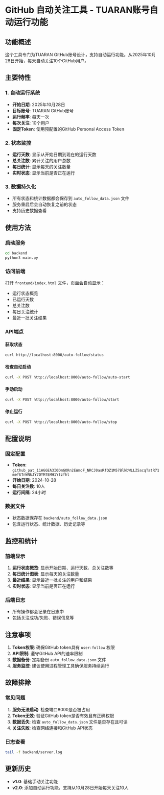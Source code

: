 # GitHub 自动关注工具 - TUARAN账号自动运行功能

## 功能概述

这个工具专门为TUARAN GitHub账号设计，支持自动运行功能，从2025年10月28日开始，每天自动关注10个GitHub用户。

## 主要特性

### 1. 自动运行系统
- **开始日期**: 2025年10月28日
- **目标账号**: TUARAN GitHub账号
- **运行频率**: 每天一次
- **每次关注**: 10个用户
- **固定Token**: 使用预配置的GitHub Personal Access Token

### 2. 状态监控
- **运行天数**: 显示从开始日期到现在的运行天数
- **总关注数**: 累计关注的用户总数
- **每日统计**: 显示每天的关注数量
- **实时状态**: 显示当前是否正在运行

### 3. 数据持久化
- 所有状态和统计数据都会保存到 `auto_follow_data.json` 文件
- 服务重启后会自动恢复之前的状态
- 支持历史数据查看

## 使用方法

### 启动服务
```bash
cd backend
python3 main.py
```

### 访问前端
打开 `frontend/index.html` 文件，页面会自动显示：
- 运行状态概览
- 已运行天数
- 总关注数
- 每日关注统计
- 最近一批关注结果

### API端点

#### 获取状态
```bash
curl http://localhost:8000/auto-follow/status
```

#### 检查自动启动
```bash
curl -X POST http://localhost:8000/auto-follow/auto-start
```

#### 手动启动
```bash
curl -X POST http://localhost:8000/auto-follow/start
```

#### 停止运行
```bash
curl -X POST http://localhost:8000/auto-follow/stop
```

## 配置说明

### 固定配置
- **Token**: `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`
- **开始日期**: 2024-10-28
- **每日关注数**: 10人
- **运行间隔**: 24小时

### 数据文件
- 状态数据保存在 `backend/auto_follow_data.json`
- 包含运行状态、统计数据、历史记录等

## 监控和统计

### 前端显示
1. **运行状态概览**: 显示开始日期、运行天数、总关注数等
2. **每日统计图表**: 显示每天的关注数量
3. **最近结果**: 显示最近一批关注的用户和结果
4. **实时状态**: 显示当前是否正在运行

### 后端日志
- 所有操作都会记录在日志中
- 包括关注成功/失败、错误信息等

## 注意事项

1. **Token权限**: 确保GitHub token具有 `user:follow` 权限
2. **API限制**: 遵守GitHub API的速率限制
3. **数据备份**: 定期备份 `auto_follow_data.json` 文件
4. **服务监控**: 建议使用进程管理工具确保服务持续运行

## 故障排除

### 常见问题
1. **服务无法启动**: 检查端口8000是否被占用
2. **Token无效**: 验证GitHub token是否有效且有正确权限
3. **数据丢失**: 检查 `auto_follow_data.json` 文件是否存在且可读
4. **关注失败**: 检查网络连接和GitHub API状态

### 日志查看
```bash
tail -f backend/server.log
```

## 更新历史

- **v1.0**: 基础手动关注功能
- **v2.0**: 添加自动运行功能，支持从10月28日开始每天关注10人
